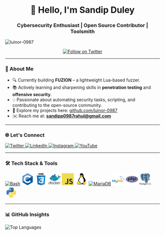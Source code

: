 <h1 align="center">👋 Hello, I'm Sandip Duley</h1>
<h3 align="center">Cybersecurity Enthusiast | Open Source Contributor | Toolsmith</h3>

<p>
  <img src="https://komarev.com/ghpvc/?username=luinor-0987&label=Profile%20Views&color=0e75b6&style=flat" alt="luinor-0987" />
</p>

<p align="center">
  <a href="https://twitter.com/sandip_0987" target="_blank">
    <img src="https://img.shields.io/twitter/follow/sandip_0987?logo=twitter&style=for-the-badge" alt="Follow on Twitter" />
  </a>
</p>

---

### 🧭 About Me

- 🔍 Currently building **FUZION** – a lightweight Lua-based fuzzer.
- 📚 Actively learning and sharpening skills in **penetration testing** and **offensive security**.
- 💡 Passionate about automating security tasks, scripting, and contributing to the open-source community.
- 📂 Explore my projects here: [github.com/luinor-0987](https://github.com/luinor-0987)
- ✉️ Reach me at: **sandipp0987rahul@gmail.com**

---

### 🌐 Let's Connect

<p align="left">
  <a href="https://twitter.com/sandip_0987" target="_blank">
    <img src="https://raw.githubusercontent.com/rahuldkjain/github-profile-readme-generator/master/src/images/icons/Social/twitter.svg" alt="Twitter" height="30" width="40" />
  </a>
  <a href="https://linkedin.com/in/sandip-duley-400b29311" target="_blank">
    <img src="https://raw.githubusercontent.com/rahuldkjain/github-profile-readme-generator/master/src/images/icons/Social/linked-in-alt.svg" alt="LinkedIn" height="30" width="40" />
  </a>
  <a href="https://instagram.com/sandipp__0987" target="_blank">
    <img src="https://raw.githubusercontent.com/rahuldkjain/github-profile-readme-generator/master/src/images/icons/Social/instagram.svg" alt="Instagram" height="30" width="40" />
  </a>
  <a href="https://www.youtube.com/c/death_999" target="_blank">
    <img src="https://raw.githubusercontent.com/rahuldkjain/github-profile-readme-generator/master/src/images/icons/Social/youtube.svg" alt="YouTube" height="30" width="40" />
  </a>
</p>

---

### 🛠️ Tech Stack & Tools

<p align="left">
  <a href="https://www.gnu.org/software/bash/" target="_blank"><img src="https://www.vectorlogo.zone/logos/gnu_bash/gnu_bash-icon.svg" alt="Bash" width="40" height="40"/></a>
  <a href="https://www.cprogramming.com/" target="_blank"><img src="https://raw.githubusercontent.com/devicons/devicon/master/icons/c/c-original.svg" alt="C" width="40" height="40"/></a>
  <a href="https://www.w3schools.com/css/" target="_blank"><img src="https://raw.githubusercontent.com/devicons/devicon/master/icons/css3/css3-original-wordmark.svg" alt="CSS3" width="40" height="40"/></a>
  <a href="https://www.docker.com/" target="_blank"><img src="https://raw.githubusercontent.com/devicons/devicon/master/icons/docker/docker-original-wordmark.svg" alt="Docker" width="40" height="40"/></a>
  <a href="https://developer.mozilla.org/en-US/docs/Web/JavaScript" target="_blank"><img src="https://raw.githubusercontent.com/devicons/devicon/master/icons/javascript/javascript-original.svg" alt="JavaScript" width="40" height="40"/></a>
  <a href="https://www.linux.org/" target="_blank"><img src="https://raw.githubusercontent.com/devicons/devicon/master/icons/linux/linux-original.svg" alt="Linux" width="40" height="40"/></a>
  <a href="https://mariadb.org/" target="_blank"><img src="https://www.vectorlogo.zone/logos/mariadb/mariadb-icon.svg" alt="MariaDB" width="40" height="40"/></a>
  <a href="https://www.mysql.com/" target="_blank"><img src="https://raw.githubusercontent.com/devicons/devicon/master/icons/mysql/mysql-original-wordmark.svg" alt="MySQL" width="40" height="40"/></a>
  <a href="https://www.php.net" target="_blank"><img src="https://raw.githubusercontent.com/devicons/devicon/master/icons/php/php-original.svg" alt="PHP" width="40" height="40"/></a>
  <a href="https://www.postgresql.org" target="_blank"><img src="https://raw.githubusercontent.com/devicons/devicon/master/icons/postgresql/postgresql-original-wordmark.svg" alt="PostgreSQL" width="40" height="40"/></a>
  <a href="https://www.python.org" target="_blank"><img src="https://raw.githubusercontent.com/devicons/devicon/master/icons/python/python-original.svg" alt="Python" width="40" height="40"/></a>
</p>

---

### 📊 GitHub Insights

<p>
  <img src="https://github-readme-stats.vercel.app/api/top-langs?username=luinor-0987&show_icons=true&locale=en&layout=compact" alt="Top Languages" />
</p>
